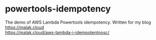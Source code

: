 # powertools-idempotency

The demo of AWS Lambda Powertools idempotency.
Written for my blog https://malak.cloud  
https://malak.cloud/aws-lambda-i-idempotentnosc/